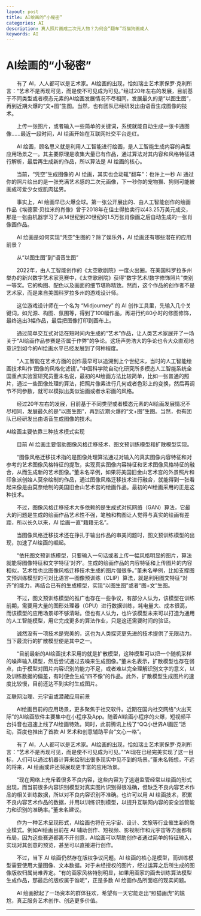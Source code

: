 ```yaml
---
layout: post
title: AI绘画的“小秘密”
categories: AI
description: 真人照片画成二次元人物？为何会“翻车”将猫狗画成人
keywords: AI
---
```


# AI绘画的“小秘密”

&emsp;&emsp;有了 AI，人人都可以是艺术家。AI绘画的出现，恰如瑞士艺术家保罗·克利所言：“艺术不是再现可见，而是使不可见成为可见。”经过20年左右的发展，目前基于不同类型或者模态元素的AI绘画发展情况不尽相同，发展最久的是“以图生图”，再到近期火爆的“文+图”生图。当然，也有团队已经研发出由语音生成图像的技术。

&emsp;&emsp;上传一张图片，或者输入一些简单的关键词，系统就能自动生成一张卡通图像……最近一段时间，AI 绘画开始在互联网社交平台走红。

&emsp;&emsp;AI 绘画，顾名思义就是利用人工智能进行绘画，是人工智能生成内容的典型应用场景之一。其主要原理是收集大量已有作品，通过算法对其内容和风格特征进行解析，最后再生成新的作品，所以算法是 AI 绘画的核心。

&emsp;&emsp;当前，“凭空”生成图像的 AI 绘画，其实也会动辄“翻车”：也许上一秒 AI 通过你的照片绘出的是一张充满艺术感的二次元画像，下一秒你的宠物猫、狗则可能被画成可爱少女或肌肉猛男。

&emsp;&emsp;事实上，AI 绘画早已火爆全球。第一张公开展出的、由人工智能创作的绘画作品《埃德蒙·贝拉米的肖像》曾于2018年在佳士得拍卖行以43.25万美元成交，那是一张由机器学习了从14世纪到20世纪的1.5万张肖像画之后自动生成的一张肖像画作品。

&emsp;&emsp;AI 绘画是如何实现“凭空”生图的？除了娱乐外，AI 绘画还有哪些潜在的应用前景？

&emsp;&emsp;从“以图生图”到“语音生图”

&emsp;&emsp;2022年，由人工智能创作的《太空歌剧院》一度火出圈。在美国科罗拉多州举办的新兴数字艺术家竞赛中，《太空歌剧院》获得“数字艺术/数字修饰照片”类别一等奖。它的构图、配色以及画面的细节堪称精致。然而，这个作品的创作者不是艺术家，而是来自美国科罗拉多州的游戏设计师。

&emsp;&emsp;这位游戏设计师在一个名为 “Midjourney” 的 AI 创作工具里，先输入几个关键词，如光源、构图、氛围等，得到了100幅作品，再进行约80小时的修图修饰，最终选出3幅作品，最后把图像打印到画布上。

&emsp;&emsp;通过简单交互式对话在短时间内生成的“艺术”作品，让人类艺术家展开了一场关于“AI绘画作品参赛是否属于作弊”的争论。这场声势浩大的争论也令大众直观地意识到如今的AI绘画水平已经发展到了何种程度。

&emsp;&emsp;“人工智能在艺术方面的创作最早可以追溯到上个世纪末，当时的人工智能绘画技术叫作‘图像的风格化滤镜’。”中国科学院自动化研究所多模态人工智能系统全国重点实验室研究员董未名说，最初的AI绘画方法比较简单，比如一张普通的照片，通过一些图像处理的算法，把照片像素进行几何或者色彩上的变换，然后再调节不同参数，就可以模拟出类似油画或者水彩画的风格。

&emsp;&emsp;经过20年左右的发展，目前基于不同类型或者模态元素的AI绘画发展情况不尽相同，发展最久的是“以图生图”，再到近期火爆的“文+图”生图。当然，也有团队已经研发出由语音生成图像的技术。

AI绘画主要依靠三种技术模式实现

&emsp;&emsp;目前 AI 绘画主要借助图像风格迁移技术、图文预训练模型和扩散模型实现。

&emsp;&emsp;“图像风格迁移技术指的是图像处理算法通过对输入的真实图像内容特征和对参考的艺术图像风格特征的提取，实现真实图像内容特征和艺术图像风格特征的融合，从而生成新的艺术图像。”董未名举例，如果将美国旧金山艺术宫的外景照片和印象派创始人莫奈绘制的作品，通过图像风格迁移技术进行融合，就能得到一张看起来像是由莫奈绘制的美国旧金山艺术宫的绘画作品。最初的AI绘画采用的正是这种技术。

&emsp;&emsp;不过，图像风格迁移技术大多依赖的是生成式对抗网络（GAN）算法，它最大的问题是生成的绘画作品艺术性不强，笔触和构图让人觉得与真实的绘画有差距，所以长久以来，AI 绘画一直“籍籍无名”。

&emsp;&emsp;当图像风格迁移技术还在挣扎于输出作品的审美问题时，图文预训练模型的出现，加速了AI绘画的崛起。

&emsp;&emsp;“依托图文预训练模型，只要输入一句话或者上传一幅风格明显的图片，算法就能将图像特征和文字特征‘对齐’。生成的绘画作品的内容特征和上传图片的内容相似，艺术性也比图像风格迁移技术生成的图片强很多。”董未名举例，比如支撑图文预训练模型的可对比语言—图像预训练（CLIP）算法，就是利用图文特征“对齐”的能力，再结合已有的生成模型，实现“以图生图”或者“图+文”生图。

&emsp;&emsp;不过，图文预训练模型的推广也存在一些争议，有部分人认为，该模型在训练前期，需要用大量的图形处理器（GPU）进行数据训练，耗电量大、成本很高，而该模型的应用场景却不够清晰。但也有人认为，也许该模型未来可以打造为通用的人工智能模型，用它完成更多的算法作业，只是这还需要时间的验证。

&emsp;&emsp;诚然没有一项技术是完美的，这也为人类探究更先进的技术提供了无限动力。当下最流行的扩散模型便是其中之一。

&emsp;&emsp;“目前最新的AI绘画技术采用的就是扩散模型，这种模型可以把一个随机采样的噪声输入模型，然后尝试通过去噪来生成图像。”董未名表示，扩散模型也存在弱点，由于模型对图片内容识别的能力不足，或者难以完全理解识别文字的意义，以及训练数据的偏差，有时便会生成“四不像”的作品。此外，扩散模型生成图片的速度比较慢，目前还达不到实时生成图片。

互联网治理、元宇宙或潜藏应用前景

&emsp;&emsp;AI绘画目前的应用场景，更多聚焦于社交软件。近期在国内社交网络“火出天际”的AI绘画软件主要集中在小程序及App。随着AI绘画小程序的火爆，短视频平台抖音也迅速上线了AI绘画特效。同时，此前腾讯上线了“QQ小世界AI画匠”活动，百度也推出了首款 AI 艺术和创意辅助平台“文心一格”。

&emsp;&emsp;有了 AI，人人都可以是艺术家。AI绘画的出现，恰如瑞士艺术家保罗·克利所言：“艺术不是再现可见，而是使不可见成为可见。”“AI现在已经完美实现了这一目标，人们可以通过机器计算来绘制出很多现实中见不到的场景。”董未名畅想，不远的将来，AI 绘画或许还将展现更丰富的应用场景。

&emsp;&emsp;“现在网络上充斥着很多不良内容，这些内容为了逃避监管经常以绘画的形式出现，而当前很多内容识别模型对真实图片识别得很准确，但缺乏不良内容艺术作品的相关训练数据，所以对不良内容识别不准确。也许可以用 AI 绘画技术，积累不良内容艺术作品的数据，并用以训练识别模型，以提升互联网内容的安全监管能力和识别的准确率。”董未名建议。

&emsp;&emsp;作为一种艺术呈现形式，AI绘画也将在元宇宙、设计、文旅等行业催生新的商业模式。例如AI绘画目前在 AI 辅助创作、短视频、影视制作和元宇宙等方面都有布局，因为这些赛道都离不开创意，AI绘画可以帮助创作者通过简单的特征输入，实现对其创意的预览，甚至可以直接进行创作。

&emsp;&emsp;不过，当下 AI 绘画仍然存在版权争议问题。AI 绘画的核心是模型，而训练模型需要使用大量图像、文本数据。对于未经授权的图片，经过运算之后所生成的图像版权归属尚难界定。“有的画家风格特别明显，如果用画家的画去训练算法模型生成作品，那最后的版权属于谁呢”，正是多数 AI 绘画作品所面临的现实问题。

&emsp;&emsp;AI 绘画掀起了一场资本的群体狂欢，希望有一天它能走出“照猫画虎”的尴尬，真正服务艺术创作、创造更多价值。


-------------------
  
